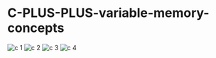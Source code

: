 # C-PLUS-PLUS-variable-memory-concepts

![c 1](https://cloud.githubusercontent.com/assets/13667918/9157501/28f5ff8e-3ece-11e5-82e2-8779062003ef.jpg)
![c 2](https://cloud.githubusercontent.com/assets/13667918/9157502/28f7262a-3ece-11e5-8aeb-207886cd76f4.jpg)
![c 3](https://cloud.githubusercontent.com/assets/13667918/9157503/28f9eeaa-3ece-11e5-9173-430da68fc050.jpg)
![c 4](https://cloud.githubusercontent.com/assets/13667918/9157504/28fe3f5a-3ece-11e5-9621-95a4972c76b0.jpg)


